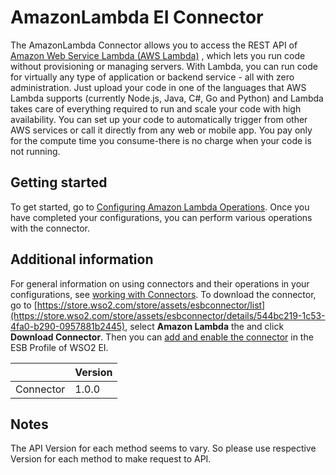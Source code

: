 # AmazonLambda EI Connector


The AmazonLambda Connector allows you to access the REST API of [Amazon Web Service Lambda (AWS Lambda)](https://docs.aws.amazon.com/lambda/latest/dg/welcome.html) ,
which lets you run code without provisioning or managing servers. With Lambda, you can run code for virtually any type of application or backend service - all with zero administration. Just upload your code  in one of the languages that AWS Lambda supports (currently Node.js, Java, C#, Go and Python) and Lambda takes care of everything required to run and scale your code with high availability. You can set up your code to automatically trigger from other AWS services or call it directly from any web or mobile app. You pay only for the compute time you consume-there is no charge when your code is not running.

## Getting started

To get started, go to [Configuring Amazon Lambda Operations](docs/config.md). Once you have completed your configurations, you can perform various operations with the connector.

## Additional information
For general information on using connectors and their operations in your configurations, see [working with Connectors](https://docs.wso2.com/display/EI611/Working+with+Connectors). To download the connector, go to [https://store.wso2.com/store/assets/esbconnector/list](https://store.wso2.com/store/assets/esbconnector/details/544bc219-1c53-4fa0-b290-0957881b2445), select **Amazon Lambda** the and click **Download Connector**. Then you can [add and enable the connector](https://docs.wso2.com/display/EI611/Working+with+Connectors+via+the+Management+Console) in the ESB Profile of WSO2 EI.


| | Version |
| ------------- |-------------|
| Connector    | 1.0.0 |
 

## Notes
  The API Version for each method seems to vary. So please use respective Version for each method to make request to API. 